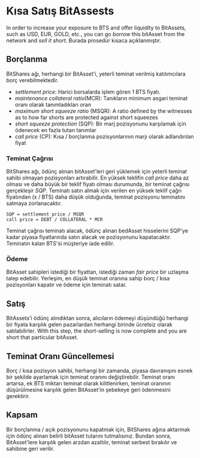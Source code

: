 # Kısa Satış BitAssests

In order to increase your exposure to BTS and offer liquidity to BitAssets, such as USD, EUR, GOLD, etc., you can go *borrow* this bitAsset from the network and *sell it short*. Burada prosedür kısaca açıklanmıştır.

## Borçlanma

BitShares ağı, herhangi bir BitAsset'i, yeterli teminat verilmiş katılımcılara borç verebilmektedir.

- *settlement price*: Harici borsalarda işlem gören 1 BTS fiyatı.
- *maintenance collateral ratio*(MCR): Tanıkların minimum asgari teminat oranı olarak tanımladıkları oran
- *maximum short squeeze ratio* (MSQR): A ratio defined by the witnesses as to how far shorts are protected against short squeezes
- *short squeeze protection* (SQP): Bir marj pozisyonunu karşılamak için ödenecek en fazla tutarı tanımlar 
- *call price* (CP): Kısa / borçlanma pozisyonlarının marjı olarak adlandırılan fiyat

### Teminat Çağrısı

BitShares ağı, ödünç alınan bitAsset'leri geri yüklemek için yeterli teminat sahibi olmayan pozisyonları artırabilir. En yüksek teklifin *call price* daha az olması ve daha büyük bir teklif fiyatı olması durumunda, bir teminat çağrısı gerçekleşir *SQP*. Teminatı satın almak için verilen en yüksek teklif çağrı fiyatından (x / BTS) daha düşük olduğunda, teminat pozisyonu teminatını satmaya zorlanacaktır.

    SQP = settlement price / MSQR
    call price = DEBT / COLLATERAL * MCR
    

Teminat çağrısı teminatı alacak, ödünç alınan bedAsset hisselerini SQP'ye kadar piyasa fiyatlarında satın alacak ve pozisyonunu kapatacaktır. Teminatın kalan BTS'si müşteriye iade edilir.

### Ödeme

BitAsset sahipleri istediği bir fiyattan, istediği zaman *fair price* bir uzlaşma talep edebilir. Yerleşim, en düşük teminat oranına sahip borç / kısa pozisyonları kapatır ve ödeme için teminatı satar.

## Satış

BitAssets'i ödünç alındıktan sonra, alıcıların ödemeyi düşündüğü herhangi bir fiyata karşılık gelen pazarlardan herhangi birinde ücretsiz olarak satılabilirler. With this step, the short-selling is now complete and you are short that particular bitAsset.

## Teminat Oranı Güncellemesi

Borç / kısa pozisyon sahibi, herhangi bir zamanda, piyasa davranışını esnek bir şekilde ayarlamak için teminat oranını değiştirebilir. Teminat oranı artarsa, ek BTS miktarı teminat olarak kilitlenirken, teminat oranının düşürülmesine karşılık gelen BitAsset'in şebekeye geri ödenmesini gerektirir.

## Kapsam

Bir borçlanma / açık pozisyonunu kapatmak için, BitShares ağına aktarmak için ödünç alınan belirli bitAsset tutarını tutmalısınız. Bundan sonra, BitAsset'lere karşılık gelen arzdan azaltılır, teminat serbest bırakılır ve sahibine geri verilir.